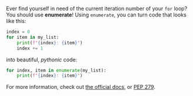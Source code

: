 Ever find yourself in need of the current iteration number of your `for` loop? You should use **enumerate**! Using `enumerate`, you can turn code that looks like this:
```py
index = 0
for item in my_list:
    print(f"{index}: {item}")
    index += 1
``` 
into beautiful, _pythonic_ code:
```py
for index, item in enumerate(my_list):
    print(f"{index}: {item}")
```
For more information, check out [the official docs](https://docs.python.org/3/library/functions.html#enumerate), or [PEP 279](https://www.python.org/dev/peps/pep-0279/).
